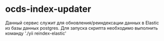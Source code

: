 # ocds-index-updater
Данный сервис служит для обновления/реиндексации данных в Elastic из базы данных postgres.
Для запуска скрипта необходимо выполнить команду './yii reindex-elastic'